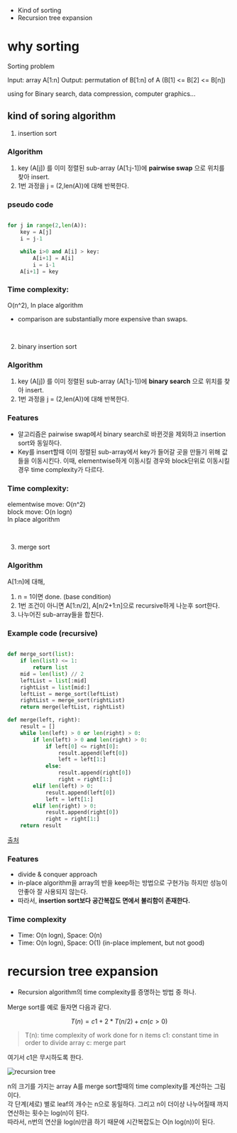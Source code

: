 

- Kind of sorting 
- Recursion tree expansion



# why sorting


Sorting problem

Input: array A[1:n]
Output: permutation of B[1:n] of A (B[1] <= B[2] <= B[n])

using for Binary search, data compression, computer graphics... 


## kind of soring algorithm

1. insertion sort

### Algorithm
1. key (A[j]) 를 이미 정렬된 sub-array (A[1:j-1])에 **pairwise swap** 으로 위치를 찾아 insert.
2. 1번 과정을 j = (2,len(A))에 대해 반복한다.

### pseudo code

```python

for j in range(2,len(A)):
    key = A[j]
    i = j-1

    while i>0 and A[i] > key:
        A[i+1] = A[i]
        i = i-1
    A[i+1] = key

```

### Time complexity:
O(n^2), In place algorithm

- comparison are substantially more expensive than swaps.

<br/>

2. binary insertion sort

### Algorithm
1. key (A[j]) 를 이미 정렬된 sub-array (A[1:j-1])에 **binary search** 으로 위치를 찾아 insert.
2. 1번 과정을 j = (2,len(A))에 대해 반복한다.

### Features
- 알고리즘은 pairwise swap에서 binary search로 바뀐것을 제외하고 insertion sort와 동일하다.
- Key를 insert할때 이미 정렬된 sub-array에서 key가 들어갈 곳을 만들기 위해 값들을 이동시킨다. 이때, elementwise하게 이동시킬 경우와 block단위로 이동시킬 경우 time complexity가 다르다.


### Time complexity: 
elementwise move: O(n^2)  
block move: O(n logn)  
In place algorithm

<br/>

3. merge sort

### Algorithm
A[1:n]에 대해,
1. n = 1이면 done. (base condition)
2. 1번 조건이 아니면 A[1:n/2], A[n/2+1:n]으로 recursive하게 나눈후 sort한다.
3. 나누어진 sub-array들을 합친다.

### Example code (recursive)

``` python

def merge_sort(list):
    if len(list) <= 1:
        return list
    mid = len(list) // 2
    leftList = list[:mid]
    rightList = list[mid:]
    leftList = merge_sort(leftList)
    rightList = merge_sort(rightList)
    return merge(leftList, rightList)

def merge(left, right):
    result = []
    while len(left) > 0 or len(right) > 0:
        if len(left) > 0 and len(right) > 0:
            if left[0] <= right[0]:
                result.append(left[0])
                left = left[1:]
            else:
                result.append(right[0])
                right = right[1:]
        elif len(left) > 0:
            result.append(left[0])
            left = left[1:]
        elif len(right) > 0:
            result.append(right[0])
            right = right[1:]
    return result

```
[출처](https://ratsgo.github.io/data%20structure&algorithm/2017/10/03/mergesort/)

### Features
- divide & conquer approach
- in-place algorithm을 array의 반을 keep하는 방법으로 구현가능 하지만 성능이 안좋아 잘 사용되지 않는다.
- 따라서, **insertion sort보다 공간복잡도 면에서 불리함이 존재한다.**

### Time complexity
- Time: O(n logn), Space: O(n) 
- Time: O(n logn), Space: O(1) (in-place implement, but not good) 


# recursion tree expansion

- Recursion algorithm의 time complexity를 증명하는 방법 중 하나.

Merge sort를 예로 들자면 다음과 같다.  

$$ T(n) = c1 + 2 * T(n/2) + cn (c > 0 )$$

> T(n): time complexity of work done for n items
> c1: constant time in order to divide array
> c: merge part

여기서 c1은 무시하도록 한다. 

![recursion tree](https://swha0105.github.io/assets/intro_algorithm/image/lec3_1.png)  

n의 크기를 가지는 array A를 merge sort할때의 time complexity를 계산하는 그림이다.  
각 단계(세로) 별로 leaf의 개수는 n으로 동일하다. 그리고 n이 더이상 나누어질때 까지 연산하는 횟수는  log(n)이 된다.   
따라서, n번의 연산을 log(n)만큼 하기 때문에 시간복잡도는 O(n log(n))이 된다.